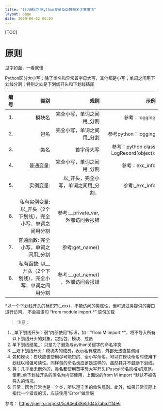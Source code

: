 ```yaml
---
title: "[代码规范]Python变量及函数命名注意事项"
layout: page
date: 2099-06-02 00:00
---
```


[TOC]


# 原则

见字如面，一看就懂



Python区分大小写：除了类名和异常首字母大写，其他都是小写；单词之间用下划线分割；特别之处是下划线开头和下划线结尾


| 编号 |                                                         类别 |                                 规则 |                                  示例 |
| ---: | -----------------------------------------------------------: | -----------------------------------: | ------------------------------------: |
|   1. |                                                       模块名 |            完全小写，单词之间用_分割 |                         参考：logging |
|   2. |                                                         包名 |            完全小写，单词之间用_分割 |                   参考python：logging |
|   3. |                                                         类名 |                           首字母大写 | 参考：python class LogRecord(object): |
|   4. |                                                    普通变量: |            完全小写，单词之间用_分割 |                        参考：exc_info |
|   5. |                                                    实例变量: | 以_开头，完全小写，单词之间用_分割， |                        参考:_exc_info |
|   6. | 私有实例变量: 以_开头（2个下划线），完全小写，单词之间用分割 |   参考:__private_var, 外部访问会报错 |
|   7. |                          普通函数: 完全小写，单词之间用_分割 |                      参考:get_name() |
|   8. |    私有函数: 以__开头（2个下划线），完全小写，单词之间用分割 |   参考:__get_name() ，外部访问会报错 |


*以一个下划线开头的标识符(_xxx)，不能访问的类属性，但可通过类提供的接口进行访问， 不会被语句 “from module import *” 语句加载

>注意：
1. _单下划线开头：弱“内部使用”标识，如：”from M import *”，将不导入所有以下划线开头的对象，包括包、模块、成员
2. 单下划线结尾_：只是为了避免与python关键字的命名冲突
3. __双下划线开头：模块内的成员，表示私有成员，外部无法直接调用
4. 包和模块：模块应该使用尽可能短的、全小写命名，可以在模块命名时使用下划线以增强可读性。同样包的命名也应该是这样的，虽然其并不鼓励下划线。
5. 类：几乎毫无例外的，类名都使用首字母大写开头(Pascal命名风格)的规范。使用_单下划线开头的类名为内部使用，上面说的from M import *默认不被告导入的情况。
6. 异常：因为异常也是一个类，所以遵守类的命名规则。此外，如果异常实际上指代一个错误的话，应该使用“Error”做后缀







参考： https://juejin.im/post/5c94e438e51d452aba21f4e6